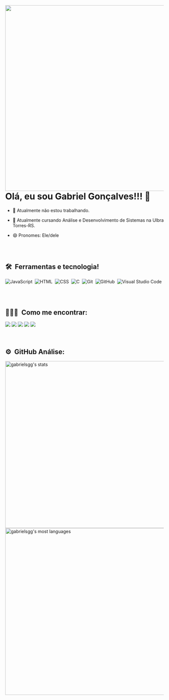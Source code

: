 <img align="right" height="590em" src="https://raw.githubusercontent.com/gist/gabrielsgg/c88c09be86fd6e40b05ab54b48f3030e/raw/892cae764a523af9ac4c6bfb9898e09efaba1f64/githubcard.svg"/>

<h1 align="left">Olá, eu sou Gabriel Gonçalves!!! 👋</h1>

- 🔭 Atualmente não estou trabalhando.

- 🌱 Atualmente cursando Análise e Desenvolvimento de Sistemas na Ulbra Torres-RS.

- 😄 Pronomes: Ele/dele


<br><br>

## 🛠 &nbsp;Ferramentas e tecnologia!

![JavaScript](https://img.shields.io/badge/-JavaScript-05122A?style=flat&logo=javascript)&nbsp;
![HTML](https://img.shields.io/badge/-HTML-05122A?style=flat&logo=HTML5)&nbsp;
![CSS](https://img.shields.io/badge/-CSS-05122A?style=flat&logo=CSS3&logoColor=1572B6)&nbsp;
![C](https://img.shields.io/badge/C-05122A?style=flat&logo=c&logoColor=white)&nbsp;
![Git](https://img.shields.io/badge/-Git-05122A?style=flat&logo=git)&nbsp;
![GitHub](https://img.shields.io/badge/-GitHub-05122A?style=flat&logo=github)&nbsp;
![Visual Studio Code](https://img.shields.io/badge/-Visual%20Studio%20Code-05122A?style=flat&logo=visual-studio-code&logoColor=007ACC)&nbsp;

<br><br>

## 👨🏽‍🦲 &nbsp;Como me encontrar:

<div> 
  <a href="https://www.instagram.com/gabrielgoncalves5021/" target="_blank"><img src="https://img.shields.io/badge/-Instagram-%23E4405F?style=for-the-badge&logo=instagram&logoColor=white" target="_blank"></a>
 <a href="discordapp.com/users/951665277916037160" target="_blank"><img src="https://img.shields.io/badge/Discord-7289DA?style=for-the-badge&logo=discord&logoColor=white" target="_blank"></a> 
  <a href = "mailto:gabriel.goncalves@rede.ulbra.br"><img src="https://img.shields.io/badge/-Gmail-%23333?style=for-the-badge&logo=gmail&logoColor=white" target="_blank"></a>
  <a href="https://www.linkedin.com/in/gabriel-gon%C3%A7alves-b79b88202/" target="_blank"><img src="https://img.shields.io/badge/-LinkedIn-%230077B5?style=for-the-badge&logo=linkedin&logoColor=white" target="_blank"></a>
  <a href="HTTPS://WA.me/5551996404249" target="_blank"><img src="https://img.shields.io/badge/WhatsApp-25D366?style=for-the-badge&logo=whatsapp&logoColor=white" target="_blank"></a>
</div>
<br><br>

## ⚙️ &nbsp;GitHub Análise:

<p align="left">
<img width="530em" src="https://github-readme-stats.vercel.app/api?username=gabrielsgg&show_icons=true&theme=vision-friendly-dark" alt="gabrielsgg's stats"/>
<img width="530em" src="https://github-readme-stats.vercel.app/api/top-langs/?username=gabrielsgg&layout=compact&theme=vision-friendly-dark" alt="gabrielsgg's most languages"/>
</p>





